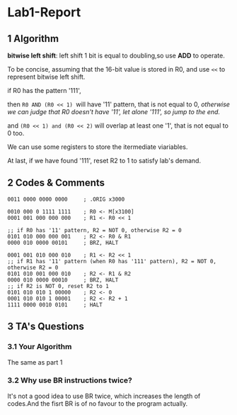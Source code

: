 # Lab1-Report

## 1 Algorithm

**bitwise left shift**: left shift 1 bit is equal to doubling,so use **ADD** to operate.



To be concise, assuming that the 16-bit value is stored in R0, and use `<<` to represent bitwise left shift.

if R0 has the pattern '111', 

then `R0 AND (R0 << 1) `will have  '11' pattern, that is not equal to 0, *otherwise we can judge that R0 doesn't have '11', let alone '111', so jump to the end.*

and `(R0 << 1) and (R0 << 2)` will overlap at least one '1', that is not equal to 0 too.

We can use some registers to store the itermediate viariables.



At last, if we have found '111', reset R2 to 1 to satisfy lab's demand.



## 2 Codes & Comments

```assembly
0011 0000 0000 0000  	; .ORIG x3000

0010 000 0 1111 1111 	; R0 <- M[x3100]
0001 001 000 000 000 	; R1 <- R0 << 1

;; if R0 has '11' pattern, R2 = NOT 0, otherwise R2 = 0
0101 010 000 000 001 	; R2 <- R0 & R1
0000 010 0000 00101  	; BRZ, HALT

0001 001 010 000 010 	; R1 <- R2 << 1
;; if R1 has '11' pattern (when R0 has '111' pattern), R2 = NOT 0, otherwise R2 = 0
0101 010 001 000 010 	; R2 <- R1 & R2
0000 010 0000 00010  	; BRZ, HALT
;; if R2 is NOT 0, reset R2 to 1
0101 010 010 1 00000 	; R2 <- 0
0001 010 010 1 00001 	; R2 <- R2 + 1
1111 0000 0010 0101 	; HALT
```



## 3 TA's Questions

### 3.1 Your Algorithm

The same as part 1

### 3.2 Why use BR instructions twice?

It's not a good idea to use BR twice, which increases the length of codes.And the fisrt BR is of no favour to the program actually.